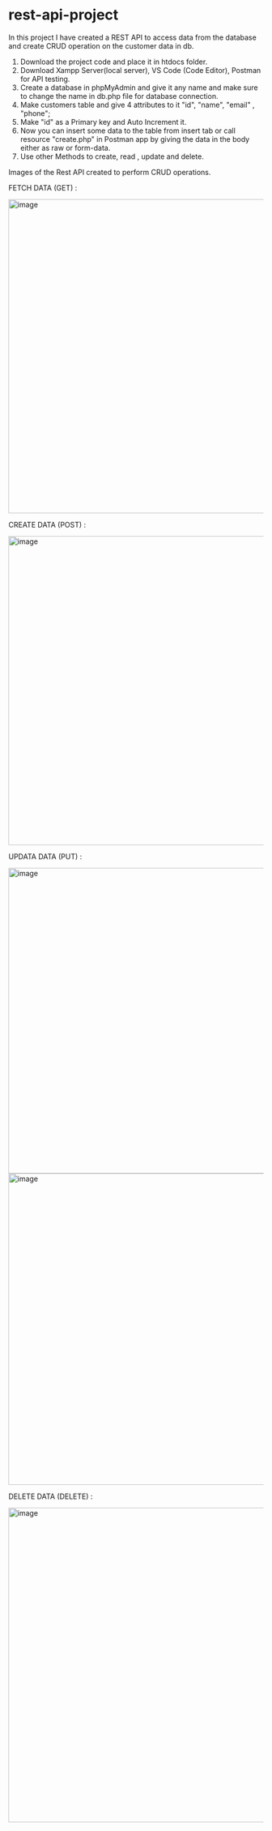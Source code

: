 # rest-api-project
In this project I have created a REST API to access data from the database and create CRUD operation on the customer data in db.

1) Download the project code and place it in htdocs folder.
2) Download Xampp Server(local server), VS Code (Code Editor), Postman for API testing.
3) Create a database in phpMyAdmin and give it any name and make sure to change the name in db.php file for database connection.
4) Make customers table and give 4 attributes to it "id", "name", "email" , "phone";
5) Make "id" as a Primary key and Auto Increment it.
6) Now you can insert some data to the table from insert tab or call resource "create.php" in Postman app by giving the data in the body either as raw or form-data.
7) Use other Methods to create, read , update and delete.

Images of the Rest API created to perform CRUD operations.

FETCH DATA (GET) :

<img width="620" alt="image" src="https://github.com/rihanshu/rest-api-project/assets/37378354/a3849126-65a1-4953-8419-2cc06e638038">


CREATE DATA (POST) :

<img width="610" alt="image" src="https://github.com/rihanshu/rest-api-project/assets/37378354/7f259d5d-40a4-44eb-8cb2-1990bce1b1df">


UPDATA DATA (PUT) :

<img width="603" alt="image" src="https://github.com/rihanshu/rest-api-project/assets/37378354/e4639b76-df5b-4db6-a331-02823d631aaf">



<img width="615" alt="image" src="https://github.com/rihanshu/rest-api-project/assets/37378354/650975be-7913-4c20-976b-52f0ff63822b">



DELETE DATA (DELETE) :

<img width="621" alt="image" src="https://github.com/rihanshu/rest-api-project/assets/37378354/024d317b-e311-4f93-a13c-3289a18d185a">

